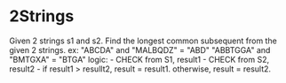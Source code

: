 # 2Strings
Given 2 strings s1 and s2. Find the longest common subsequent from the given 2 strings. ex: "ABCDA" and "MALBQDZ" = "ABD" "ABBTGGA" and "BMTGXA" = "BTGA"   logic: - CHECK from S1, result1 - CHECK from S2, result2 - if result1 > resullt2, result = result1. otherwise, result = result2.
